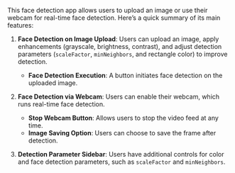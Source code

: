 This face detection app  allows users to upload an image or use their webcam for real-time face detection. Here’s a quick summary of its main features:

1. **Face Detection on Image Upload**: Users can upload an image, apply enhancements (grayscale, brightness, contrast), and adjust detection parameters (`scaleFactor`, `minNeighbors`, and rectangle color) to improve detection.
   
   - **Face Detection Execution**: A button initiates face detection on the uploaded image.

2. **Face Detection via Webcam**: Users can enable their webcam, which runs real-time face detection.
   - **Stop Webcam Button**: Allows users to stop the video feed at any time.
   - **Image Saving Option**: Users can choose to save the frame after detection.

3. **Detection Parameter Sidebar**: Users have additional controls for color and face detection parameters, such as `scaleFactor` and `minNeighbors`.
